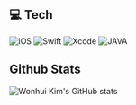 ## 💻 Tech

<img alt = "iOS" src="https://img.shields.io/badge/iOS-000000.svg?&style=for-the-badge&logo=iOS&logoColor=white"/> <img alt = "Swift" src="https://img.shields.io/badge/Swift-F05138.svg?&style=for-the-badge&logo=Swift&logoColor=white"/> <img alt = "Xcode" src="https://img.shields.io/badge/Xcode-147EFB.svg?&style=for-the-badge&logo=Xcode&logoColor=white"/> 
<img alt = "JAVA" src="https://img.shields.io/badge/JAVA-6DB33F.svg?&style=for-the-badge&logo=JAVA&logoColor=white"/>

## Github Stats

![Wonhui Kim's GitHub stats](https://github-readme-stats.vercel.app/api?username=wonhui-kim&show_icons=true&theme=radical)
